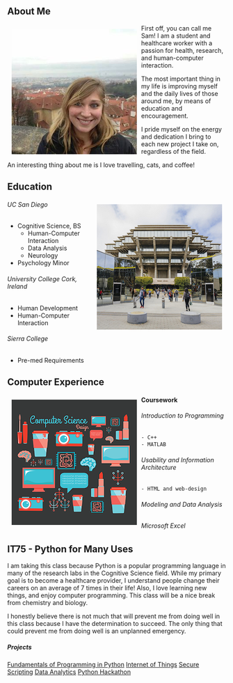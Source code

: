 ## About Me

<img src="portfolio.jpg" align="left" style="margin: 10px"> 

First off, you can call me Sam! I am a student and healthcare worker with a passion for health, research, and human-computer interaction. 

The most important thing in my life is improving myself and the daily lives of those around me, by means of education and encouragement. 

I pride myself on the energy and dedication I bring to each new project I take on, regardless of the field. 

An interesting thing about me is I love travelling, cats, and coffee!



## Education

<img src="UCSD.jpg" align="right" style="margin: 10px">

###### UC San Diego
- Cognitive Science, BS
    - Human-Computer Interaction
    - Data Analysis
    - Neurology
- Psychology Minor

###### University College Cork, Ireland
- Human Development
- Human-Computer Interaction

###### Sierra College
- Pre-med Requirements

## Computer Experience

<img src="comp.png" align="left" style="margin: 10px">

#### Coursework

###### Introduction to Programming
    - C++
    - MATLAB

###### Usability and Information Architecture
    - HTML and web-design

###### Modeling and Data Analysis

###### Microsoft Excel

## IT75 - Python for Many Uses
I am taking this class because Python is a popular programming language in many of the research labs in the Cognitive Science field. While my primary goal is to become a healthcare provider, I understand people change their careers on an average of 7 times in their life! Also, I love learning new things, and enjoy computer programming. This class will be a nice break from chemistry and biology.

I honestly believe there is not much that will prevent me from doing well in this class because I have the determination to succeed. The only thing that could prevent me from doing well is an unplanned emergency.

##### Projects
[Fundamentals of Programming in Python](https://samcabano.github.io/python_fundamentals/)
[Internet of Things](https://samcabano.github.io/IoT/)
[Secure Scripting](https://samcabano.github.io/secure_scripting/)
[Data Analytics](https://samcabano.github.io/data_analytics/)
[Python Hackathon](https://samcabano.github.io/python_hackathon/)
